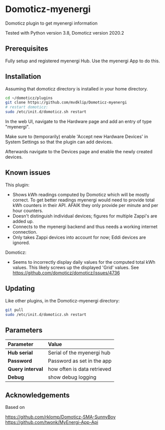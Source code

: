 # Domoticz-myenergi
Domoticz plugin to get myenergi information

Tested with Python version 3.8, Domoticz version 2020.2

## Prerequisites

Fully setup and registered myenergi Hub. Use the myenergi App to do this.

## Installation

Assuming that domoticz directory is installed in your home directory.

```bash
cd ~/domoticz/plugins
git clone https://github.com/mvdklip/Domoticz-myenergi
# restart domoticz:
sudo /etc/init.d/domoticz.sh restart
```
In the web UI, navigate to the Hardware page and add an entry of type "myenergi".

Make sure to (temporarily) enable 'Accept new Hardware Devices' in System Settings so that the plugin can add devices.

Afterwards navigate to the Devices page and enable the newly created devices.

## Known issues

This plugin:

- Shows kWh readings computed by Domoticz which will be mostly correct. To get better readings myenergi would need to provide total kWh counters in their API. AFAIK they only provide per minute and per hour counters.
- Doesn't distinguish individual devices; figures for multiple Zappi's are added up.
- Connects to the myenergi backend and thus needs a working internet connection.
- Only takes Zappi devices into account for now; Eddi devices are ignored.

Domoticz:

- Seems to incorrectly display daily values for the computed total kWh values. This likely screws up the displayed 'Grid' values. See https://github.com/domoticz/domoticz/issues/4736

## Updating

Like other plugins, in the Domoticz-myenergi directory:
```bash
git pull
sudo /etc/init.d/domoticz.sh restart
```

## Parameters

| Parameter | Value |
| :--- | :--- |
| **Hub serial** | Serial of the myenergi hub |
| **Password** | Password as set in the app |
| **Query interval** | how often is data retrieved |
| **Debug** | show debug logging |

## Acknowledgements

Based on

https://github.com/rklomp/Domoticz-SMA-SunnyBoy \
https://github.com/twonk/MyEnergi-App-Api

